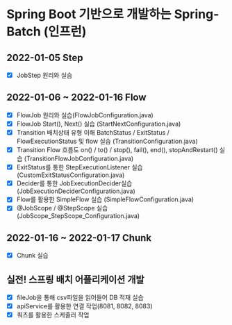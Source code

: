 # Spring Boot 기반으로 개발하는 Spring-Batch (인프런)

## 2022-01-05 Step
- [x] JobStep 원리와 실습

## 2022-01-06 ~ 2022-01-16 Flow
- [x] FlowJob 원리와 실습(FlowJobConfiguration.java)
- [x] FlowJob Start(), Next() 실습 (StartNextConfiguration.java)
- [x] Transition 배치상태 유형 이해 BatchStatus / ExitStatus / FlowExecutionStatus 및 flow 실습 (TransitionConfiguration.java)
- [x] Transition Flow 흐름도 on() / to() / stop(), fail(), end(), stopAndRestart() 실습 (TransitionFlowJobConfiguration.java)
- [x] ExitStatus를 통한 StepExecutionListener 실습 (CustomExitStatusConfiguration.java) 
- [x] Decider를 통한 JobExecutionDecider실습 (JobExecutionDeciderConfiguration.java)
- [x] Flow를 활용한 SimpleFlow 실습 (SimpleFlowConfiguration.java)
- [x] @JobScope / @StepScope 실습 (JobScope_StepScope_Configuration.java)

## 2022-01-16 ~ 2022-01-17 Chunk
- [x] Chunk 실습

## 실전! 스프링 배치 어플리케이션 개발
- [x] fileJob을 통해 csv파일을 읽어들어 DB 적재 실습
- [x] apiService를 활용한 연결 작업(8081, 8082, 8083)
- [x] 쿼츠를 활용한 스케줄러 작업